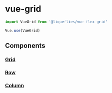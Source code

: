 # vue-grid

```js
import VueGrid from '@liqueflies/vue-flex-grid'

Vue.use(VueGrid)
```

## Components

### [Grid](grid.md)
### [Row](row.md)
### [Column](column.md)
